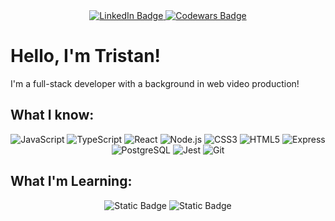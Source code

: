 <div align="center">
  <a href="https://www.linkedin.com/in/tristan-roscorla-16961326b/">
    <img src="https://img.shields.io/badge/LinkedIn-blue?style=for-the-badge&logo=linkedin&logoColor=white" alt="LinkedIn Badge"/>
  </a>
  <a href="https://www.codewars.com/users/TrisRosco">
    <img src="https://img.shields.io/badge/codewars-red?style=for-the-badge&logo=codewars&logoColor=white" alt="Codewars Badge"/>
  </a>
</div>

# Hello, I'm Tristan!

I'm a full-stack developer with a background in web video production!

## What I know:

<div align="center">
  <img alt="JavaScript" src="https://img.shields.io/badge/-JavaScript-494949?style=flat-square&logo=javascript">
  <img alt="TypeScript" src="https://img.shields.io/badge/-TypeScript-494949?style=flat-square&logo=typescript">
  <img alt="React" src="https://img.shields.io/badge/-React-494949?style=flat-square&logo=React">
  <img alt="Node.js" src="https://img.shields.io/badge/-Node-494949?style=flat-square&logo=node.js">
  <img alt="CSS3" src="https://img.shields.io/badge/-CSS%203-494949?style=flat-square&logo=css3">
  <img alt="HTML5" src="https://img.shields.io/badge/-HTML%205-494949?style=flat-square&logo=html5">
  <img alt="Express" src="https://img.shields.io/badge/-Express-494949?style=flat-square&logo=express">
  <img alt="PostgreSQL" src="https://img.shields.io/badge/-PostgreSQL-494949?style=flat-square&logo=postgresql">
  <img alt="Jest" src="https://img.shields.io/badge/-Jest-494949?style=flat-square&logo=Jest">
  <img alt="Git" src="https://img.shields.io/badge/-Git-494949?style=flat-square&logo=git">
</div>

## What I'm Learning:
<div align="center">
  <img alt="Static Badge" src="https://img.shields.io/badge/-C%23-494949?style=flat-square&logo=Csharp">
  <img alt="Static Badge" src="https://img.shields.io/badge/-AWS-494949?style=flat-square&logo=amazonaws">
</div>


<!-- 
[![Anurag's GitHub stats](https://github-readme-stats.vercel.app/api?username=trisrosco&count_private=truea&show_icons=true&theme=tokyonight)](https://github.com/anuraghazra/github-readme-stats)


**TrisRosco/TrisRosco** is a ✨ _special_ ✨ repository because its `README.md` (this file) appears on your GitHub profile.

Here are some ideas to get you started:

- 🔭 I’m currently working on ...
- 🌱 I’m currently learning ...
- 👯 I’m looking to collaborate on ...
- 🤔 I’m looking for help with ...
- 💬 Ask me about ...
- 📫 How to reach me: ...
- 😄 Pronouns: ...
- ⚡ Fun fact: ...
-->
